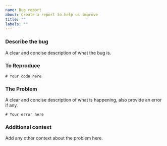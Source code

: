 ```yaml
---
name: Bug report
about: Create a report to help us improve
title: ""
labels: ""
---
```


### Describe the bug

A clear and concise description of what the bug is.

### To Reproduce

```python3
# Your code here
```

### The Problem

A clear and concise description of what is happening, also provide an error if any.

```none
# Your error here
```

### Additional context

Add any other context about the problem here.
